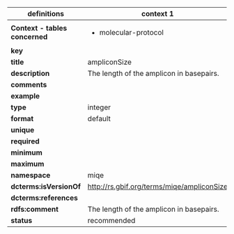 

| definitions | context 1 |
|-|-|
| **Context - tables concerned** | <ul><li>molecular-protocol</li></ul> |
| **key** |  |
| **title** | ampliconSize |
| **description** | The length of the amplicon in basepairs. |
| **comments** |  |
| **example** |  |
| **type** | integer |
| **format** | default |
| **unique** |  |
| **required** |  |
| **minimum** |  |
| **maximum** |  |
| **namespace** | miqe |
| **dcterms:isVersionOf** | http://rs.gbif.org/terms/miqe/ampliconSize |
| **dcterms:references** |  |
| **rdfs:comment** | The length of the amplicon in basepairs. |
| **status** | recommended |
